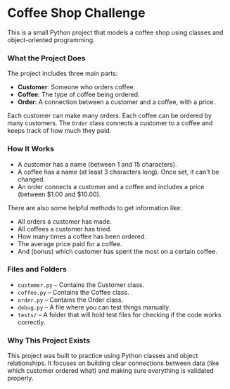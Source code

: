# Coffee Shop Challenge

This is a small Python project that models a coffee shop using classes and object-oriented programming.

### What the Project Does

The project includes three main parts:

- **Customer**: Someone who orders coffee.
- **Coffee**: The type of coffee being ordered.
- **Order**: A connection between a customer and a coffee, with a price.

Each customer can make many orders. Each coffee can be ordered by many customers. The `Order` class connects a customer to a coffee and keeps track of how much they paid.

### How It Works

- A customer has a name (between 1 and 15 characters).
- A coffee has a name (at least 3 characters long). Once set, it can't be changed.
- An order connects a customer and a coffee and includes a price (between $1.00 and $10.00).

There are also some helpful methods to get information like:
- All orders a customer has made.
- All coffees a customer has tried.
- How many times a coffee has been ordered.
- The average price paid for a coffee.
- And (bonus) which customer has spent the most on a certain coffee.

### Files and Folders

- `customer.py` – Contains the Customer class.
- `coffee.py` – Contains the Coffee class.
- `order.py` – Contains the Order class.
- `debug.py` – A file where you can test things manually.
- `tests/` – A folder that will hold test files for checking if the code works correctly.

### Why This Project Exists

This project was built to practice using Python classes and object relationships. It focuses on building clear connections between data (like which customer ordered what) and making sure everything is validated properly.

